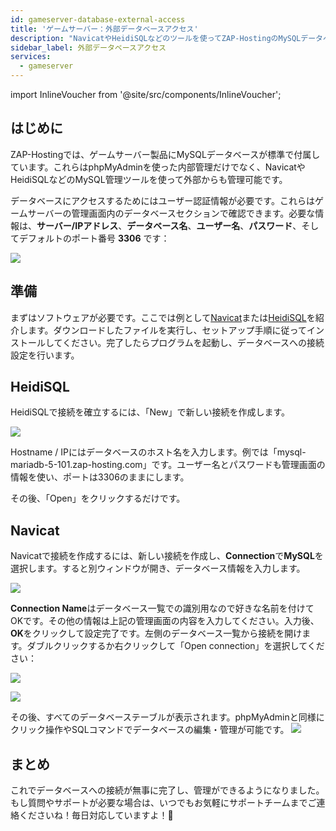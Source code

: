 ```yaml
---
id: gameserver-database-external-access
title: 'ゲームサーバー：外部データベースアクセス'
description: "NavicatやHeidiSQLなどのツールを使ってZAP-HostingのMySQLデータベースを管理する方法 → 今すぐ詳しくチェック"
sidebar_label: 外部データベースアクセス
services:
  - gameserver
---
```


import InlineVoucher from '@site/src/components/InlineVoucher';

## はじめに

ZAP-Hostingでは、ゲームサーバー製品にMySQLデータベースが標準で付属しています。これらはphpMyAdminを使った内部管理だけでなく、NavicatやHeidiSQLなどのMySQL管理ツールを使って外部からも管理可能です。

データベースにアクセスするためにはユーザー認証情報が必要です。これらはゲームサーバーの管理画面内のデータベースセクションで確認できます。必要な情報は、**サーバー/IPアドレス**、**データベース名**、**ユーザー名**、**パスワード**、そしてデフォルトのポート番号 **3306** です：

![](https://screensaver01.zap-hosting.com/index.php/s/GLG56HQ737rNC7R/preview)

<InlineVoucher />

## 準備

まずはソフトウェアが必要です。ここでは例として[Navicat](https://www.chip.de/downloads/Navicat-Lite_70358373.html)または[HeidiSQL](https://www.heidisql.com/download.php)を紹介します。ダウンロードしたファイルを実行し、セットアップ手順に従ってインストールしてください。完了したらプログラムを起動し、データベースへの接続設定を行います。

## HeidiSQL

HeidiSQLで接続を確立するには、「New」で新しい接続を作成します。

![](https://screensaver01.zap-hosting.com/index.php/s/CgwFCeHErLAokHo/preview)

Hostname / IPにはデータベースのホスト名を入力します。例では「mysql-mariadb-5-101.zap-hosting.com」です。ユーザー名とパスワードも管理画面の情報を使い、ポートは3306のままにします。

その後、「Open」をクリックするだけです。


## Navicat

Navicatで接続を作成するには、新しい接続を作成し、**Connection**で**MySQL**を選択します。すると別ウィンドウが開き、データベース情報を入力します。

![](https://screensaver01.zap-hosting.com/index.php/s/rFBDYidqnBc4TZB/preview)

**Connection Name**はデータベース一覧での識別用なので好きな名前を付けてOKです。その他の情報は上記の管理画面の内容を入力してください。入力後、**OK**をクリックして設定完了です。左側のデータベース一覧から接続を開けます。ダブルクリックするか右クリックして「Open connection」を選択してください：

![](https://screensaver01.zap-hosting.com/index.php/s/Gy7jjBDHiR5n5gn/preview)

![](https://screensaver01.zap-hosting.com/index.php/s/WyqzoLaEP6yQn85/preview)

その後、すべてのデータベーステーブルが表示されます。phpMyAdminと同様にクリック操作やSQLコマンドでデータベースの編集・管理が可能です。
![](https://screensaver01.zap-hosting.com/index.php/s/FxDrm2K3f7YwLqS/preview)





## まとめ

これでデータベースへの接続が無事に完了し、管理ができるようになりました。もし質問やサポートが必要な場合は、いつでもお気軽にサポートチームまでご連絡くださいね！毎日対応していますよ！🙂

<InlineVoucher />